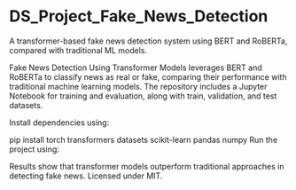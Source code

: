# DS_Project_Fake_News_Detection
A transformer-based fake news detection system using BERT and RoBERTa, compared with traditional ML models.

Fake News Detection Using Transformer Models leverages BERT and RoBERTa to classify news as real or fake, comparing their performance with traditional machine learning models. The repository includes a Jupyter Notebook for training and evaluation, along with train, validation, and test datasets.

Install dependencies using:

pip install torch transformers datasets scikit-learn pandas numpy
Run the project using:

Results show that transformer models outperform traditional approaches in detecting fake news. Licensed under MIT.
